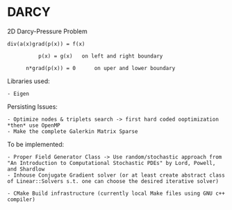 # DARCY
2D Darcy-Pressure Problem 
	
	div(a(x)grad(p(x)) = f(x) 
	              
		      p(x) = g(x)	on left and right boundary
	      
	      n*grad(p(x)) = 0		on uper and lower boundary

Libraries used:

	- Eigen

Persisting Issues:

	- Optimize nodes & triplets search -> first hard coded ooptimization *then* use OpenMP
	- Make the complete Galerkin Matrix Sparse

To be implemented:

	- Proper Field Generator Class -> Use random/stochastic approach from "An Introduction to Computational Stochastic PDEs" by Lord, Powell, and Shardlow
	- Inhouse Conjugate Gradient solver (or at least create abstract class of Linear::Solvers s.t. one can choose the desired iterative solver) 

	- CMake Build infrastructure (currently local Make files using GNU c++ compiler)
